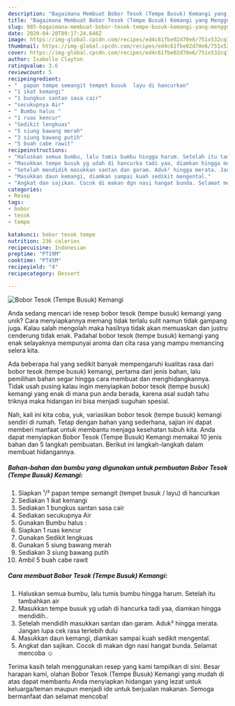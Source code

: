 ```yaml
---
description: "Bagaimana Membuat Bobor Tesok (Tempe Busuk) Kemangi yang Menggugah Selera"
title: "Bagaimana Membuat Bobor Tesok (Tempe Busuk) Kemangi yang Menggugah Selera"
slug: 985-bagaimana-membuat-bobor-tesok-tempe-busuk-kemangi-yang-menggugah-selera
date: 2020-04-20T09:17:24.646Z
image: https://img-global.cpcdn.com/recipes/ed4c61fbe02d70e6/751x532cq70/bobor-tesok-tempe-busuk-kemangi-foto-resep-utama.jpg
thumbnail: https://img-global.cpcdn.com/recipes/ed4c61fbe02d70e6/751x532cq70/bobor-tesok-tempe-busuk-kemangi-foto-resep-utama.jpg
cover: https://img-global.cpcdn.com/recipes/ed4c61fbe02d70e6/751x532cq70/bobor-tesok-tempe-busuk-kemangi-foto-resep-utama.jpg
author: Isabelle Clayton
ratingvalue: 3.6
reviewcount: 5
recipeingredient:
- "  papan tempe semangit tempet busuk  layu di hancurkan"
- "1 ikat kemangi"
- "1 bungkus santan sasa cair"
- "secukupnya Air"
- " Bumbu halus "
- "1 ruas kencur"
- "Sedikit lengkuas"
- "5 siung bawang merah"
- "3 siung bawang putih"
- "5 buah cabe rawit"
recipeinstructions:
- "Haluskan semua bumbu, lalu tumis bumbu hingga harum. Setelah itu tambahkan air"
- "Masukkan tempe busuk yg udah di hancurka tadi yaa, diamkan hingga mendidih.."
- "Setelah mendidih masukkan santan dan garam. Aduk² hingga merata. Jangan lupa cek rasa terlebih dulu"
- "Masukkan daun kemangi, diamkan sampai kuah sedikit mengental."
- "Angkat dan sajikan. Cocok di makan dgn nasi hangat bunda. Selamat mencoba ☺️"
categories:
- Resep
tags:
- bobor
- tesok
- tempe

katakunci: bobor tesok tempe 
nutrition: 236 calories
recipecuisine: Indonesian
preptime: "PT19M"
cooktime: "PT45M"
recipeyield: "4"
recipecategory: Dessert

---
```



![Bobor Tesok (Tempe Busuk) Kemangi](https://img-global.cpcdn.com/recipes/ed4c61fbe02d70e6/751x532cq70/bobor-tesok-tempe-busuk-kemangi-foto-resep-utama.jpg)

Anda sedang mencari ide resep bobor tesok (tempe busuk) kemangi yang unik? Cara menyiapkannya memang tidak terlalu sulit namun tidak gampang juga. Kalau salah mengolah maka hasilnya tidak akan memuaskan dan justru cenderung tidak enak. Padahal bobor tesok (tempe busuk) kemangi yang enak selayaknya mempunyai aroma dan cita rasa yang mampu memancing selera kita.



Ada beberapa hal yang sedikit banyak mempengaruhi kualitas rasa dari bobor tesok (tempe busuk) kemangi, pertama dari jenis bahan, lalu pemilihan bahan segar hingga cara membuat dan menghidangkannya. Tidak usah pusing kalau ingin menyiapkan bobor tesok (tempe busuk) kemangi yang enak di mana pun anda berada, karena asal sudah tahu triknya maka hidangan ini bisa menjadi suguhan spesial.


Nah, kali ini kita coba, yuk, variasikan bobor tesok (tempe busuk) kemangi sendiri di rumah. Tetap dengan bahan yang sederhana, sajian ini dapat memberi manfaat untuk membantu menjaga kesehatan tubuh kita. Anda dapat menyiapkan Bobor Tesok (Tempe Busuk) Kemangi memakai 10 jenis bahan dan 5 langkah pembuatan. Berikut ini langkah-langkah dalam membuat hidangannya.

<!--inarticleads1-->

##### Bahan-bahan dan bumbu yang digunakan untuk pembuatan Bobor Tesok (Tempe Busuk) Kemangi:

1. Siapkan  ¹/² papan tempe semangit (tempet busuk / layu) di hancurkan
1. Sediakan 1 ikat kemangi
1. Sediakan 1 bungkus santan sasa cair
1. Sediakan secukupnya Air
1. Gunakan  Bumbu halus :
1. Siapkan 1 ruas kencur
1. Gunakan Sedikit lengkuas
1. Gunakan 5 siung bawang merah
1. Sediakan 3 siung bawang putih
1. Ambil 5 buah cabe rawit




<!--inarticleads2-->

##### Cara membuat Bobor Tesok (Tempe Busuk) Kemangi:

1. Haluskan semua bumbu, lalu tumis bumbu hingga harum. Setelah itu tambahkan air
1. Masukkan tempe busuk yg udah di hancurka tadi yaa, diamkan hingga mendidih..
1. Setelah mendidih masukkan santan dan garam. Aduk² hingga merata. Jangan lupa cek rasa terlebih dulu
1. Masukkan daun kemangi, diamkan sampai kuah sedikit mengental.
1. Angkat dan sajikan. Cocok di makan dgn nasi hangat bunda. Selamat mencoba ☺️




Terima kasih telah menggunakan resep yang kami tampilkan di sini. Besar harapan kami, olahan Bobor Tesok (Tempe Busuk) Kemangi yang mudah di atas dapat membantu Anda menyiapkan hidangan yang lezat untuk keluarga/teman maupun menjadi ide untuk berjualan makanan. Semoga bermanfaat dan selamat mencoba!
